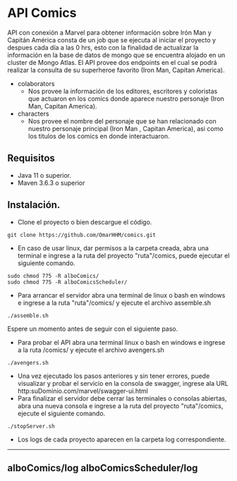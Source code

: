 # API Comics
API con conexión a Marvel para obtener información sobre Irón Man y Capitán América consta de un job que se ejecuta al iniciar el proyecto y despues cada día a las 0 hrs, esto con la finalidad de actualizar la información en la base de datos de mongo que se encuentra alojado en un cluster de Mongo Atlas.
El API provee dos endpoints en el cual se podrá realizar la consulta de su superheroe favorito (Iron Man, Capitan America).
- colaborators 
  - Nos provee la información de los editores, escritores y coloristas que actuaron en los comics donde aparece nuestro personaje (Iron Man, Capitan America).
- characters
  - Nos provee el nombre del personaje que se han relacionado con nuestro personaje principal (Iron Man , Capitan America), asi como los titulos de los comics en donde interactuaron.

## Requisitos
 - Java 11 o superior.
 - Maven 3.6.3 o superior
## Instalación.
 
 - Clone el proyecto o bien descargue el código.
 ```
 git clone https://github.com/OmarHHM/comics.git
 ```
 - En caso de usar linux, dar permisos a la carpeta creada, abra una terminal e ingrese a la ruta del proyecto "ruta"/comics, puede ejecutar el siguiente comando.
 ```
 sudo chmod 775 -R alboComics/
 sudo chmod 775 -R alboComicsScheduler/
 ```
 - Para arrancar el servidor abra una terminal de linux o bash en windows e ingrese a la ruta "ruta"/comics/ y ejecute el archivo assemble.sh
 ```
 ./assemble.sh
 ```
   Espere un momento antes de seguir con el siguiente paso.
 - Para probar el API abra una terminal linux o bash en windows e ingrese a la ruta /comics/ y ejecute el archivo avengers.sh
 ```
 ./avengers.sh
```
- Una vez ejecutado los pasos anteriores y sin tener errores, puede visualizar y probar el servicio en la consola de swagger, ingrese ala URL http:suDominio.com/marvel/swagger-ui.html
 - Para finalizar el servidor debe cerrar las terminales o consolas abiertas, abra una nueva consola e ingrese a la ruta del proyecto "ruta"/comics, ejecute el siguiente comando.
 ```
 ./stopServer.sh
 ```
 - Los logs de cada proyecto aparecen en la carpeta log correspondiente.
 ---
  alboComics/log
  alboComicsScheduler/log
 ---
